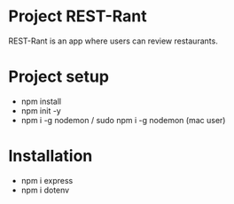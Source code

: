 # Project REST-Rant

REST-Rant is an app where users can review restaurants.
# Project setup
- npm install
- npm init -y
- npm i -g nodemon / sudo npm i -g nodemon (mac user)

# Installation 
- npm i express 
- npm i dotenv